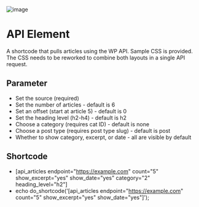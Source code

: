 ![image](https://awb4wp.com/wp-content/uploads/2023/09/grid-post-layout-scaled.jpg)

# API Element
 A shortcode that pulls articles using the WP API. Sample CSS is provided. The CSS needs to be reworked to combine both layouts in a single API request.

 ## Parameter
- Set the source (required)
- Set the number of articles - default is 6
- Set an offset (start at article 5) - default is 0
- Set the heading level (h2-h4) - default is h2
- Choose a category (requires cat ID) - default is none
- Choose a post type (requires post type slug) - default is post
- Whether to show category, excerpt, or date - all are visible by default

## Shortcode

- [api_articles endpoint="https://example.com" count="5" show_excerpt="yes" show_date="yes" category="2" heading_level="h2"] 
- echo do_shortcode('[api_articles endpoint="https://example.com" count="5" show_excerpt="yes" show_date="yes"]');
